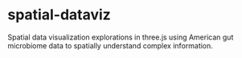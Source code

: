 # spatial-dataviz
Spatial data visualization explorations in three.js using American gut microbiome data to spatially understand complex information.
